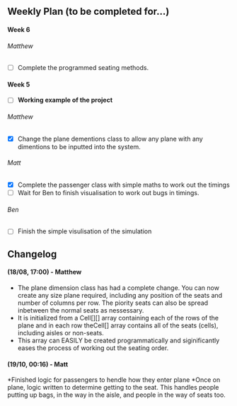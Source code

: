 ## Weekly Plan (to be completed for...)
#### Week 6
###### Matthew
- [ ] Complete the programmed seating methods.

#### Week 5
- [ ] **Working example of the project**

###### Matthew
- [x] Change the plane dementions class to allow any plane with any dimentions to be inputted into the system.

###### Matt
- [X] Complete the passenger class with simple maths to work out the timings
- [ ] Wait for Ben to finish visualisation to work out bugs in timings.

###### Ben
- [ ] Finish the simple visulisation of the simulation

## Changelog
#### (18/08, 17:00) - Matthew
* The plane dimension class has had a complete change. You can now create any size plane required, including any position of the seats and number of columns per row. The piority seats can also be spread inbetween the normal seats as nessessary.
* It is initialized from a Cell[][] array containing each of the rows of the plane and in each row theCell[] array contains all of the seats (cells), including aisles or non-seats.
* This array can EASILY be created programmatically and siginificantly eases the process of working out the seating order.
#### (19/10, 00:16) - Matt
*Finished logic for passengers to hendle how they enter plane
*Once on plane, logic written to determine getting to the seat. This handles people putting up bags, in the way in the aisle, and people in the way of seats too.
